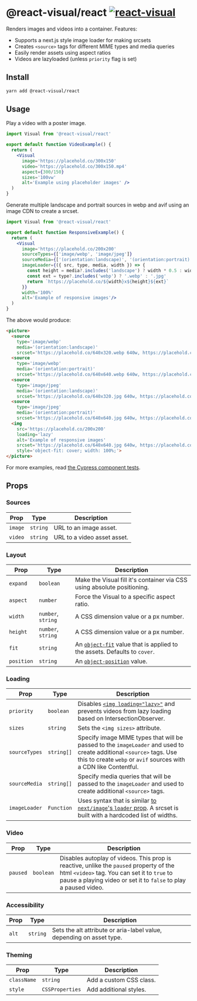 # @react-visual/react [![react-visual](https://img.shields.io/endpoint?url=https://cloud.cypress.io/badge/simple/fn6c7w&style=flat&logo=cypress)](https://cloud.cypress.io/projects/fn6c7w/runs)


Renders images and videos into a container.  Features:

- Supports a next.js style image loader for making srcsets
- Creates `<source>` tags for different MIME types and media queries
- Easily render assets using aspect ratios
- Videos are lazyloaded (unless `priority` flag is set)

## Install

```sh
yarn add @react-visual/react
```

## Usage

Play a video with a poster image.

```jsx
import Visual from '@react-visual/react'

export default function VideoExample() {
  return (
    <Visual
      image='https://placehold.co/300x150'
      video='https://placehold.co/300x150.mp4'
      aspect={300/150}
      sizes='100vw'
      alt='Example using placeholder images' />
  )
}
```

Generate multiple landscape and portrait sources in webp and avif using an image CDN to create a srcset.

```jsx
import Visual from '@react-visual/react'

export default function ResponsiveExample() {
  return (
    <Visual
      image='https://placehold.co/200x200'
      sourceTypes={['image/webp', 'image/jpeg']}
      sourceMedia={['(orientation:landscape)', '(orientation:portrait)']}
      imageLoader={({ src, type, media, width }) => {
        const height = media?.includes('landscape') ? width * 0.5 : width
        const ext = type?.includes('webp') ? '.webp' : '.jpg'
        return `https://placehold.co/${width}x${height}${ext}`
      }}
      width='100%'
      alt='Example of responsive images'/>
  )
}
```

The above would produce:

```html
<picture>
  <source
    type='image/webp'
    media='(orientation:landscape)'
    srcset='https://placehold.co/640x320.webp 640w, https://placehold.co/750x375.webp 750w, https://placehold.co/828x414.webp 828w, https://placehold.co/1080x540.webp 1080w, https://placehold.co/1200x600.webp 1200w, https://placehold.co/1920x960.webp 1920w, https://placehold.co/2048x1024.webp 2048w, https://placehold.co/3840x1920.webp 3840w'>
  <source
    type='image/webp'
    media='(orientation:portrait)'
    srcset='https://placehold.co/640x640.webp 640w, https://placehold.co/750x750.webp 750w, https://placehold.co/828x828.webp 828w, https://placehold.co/1080x1080.webp 1080w, https://placehold.co/1200x1200.webp 1200w, https://placehold.co/1920x1920.webp 1920w, https://placehold.co/2048x2048.webp 2048w, https://placehold.co/3840x3840.webp 3840w'>
  <source
    type='image/jpeg'
    media='(orientation:landscape)'
    srcset='https://placehold.co/640x320.jpg 640w, https://placehold.co/750x375.jpg 750w, https://placehold.co/828x414.jpg 828w, https://placehold.co/1080x540.jpg 1080w, https://placehold.co/1200x600.jpg 1200w, https://placehold.co/1920x960.jpg 1920w, https://placehold.co/2048x1024.jpg 2048w, https://placehold.co/3840x1920.jpg 3840w'>
  <source
    type='image/jpeg'
    media='(orientation:portrait)'
    srcset='https://placehold.co/640x640.jpg 640w, https://placehold.co/750x750.jpg 750w, https://placehold.co/828x828.jpg 828w, https://placehold.co/1080x1080.jpg 1080w, https://placehold.co/1200x1200.jpg 1200w, https://placehold.co/1920x1920.jpg 1920w, https://placehold.co/2048x2048.jpg 2048w, https://placehold.co/3840x3840.jpg 3840w'>
  <img
    src='https://placehold.co/200x200'
    loading='lazy'
    alt='Example of responsive images'
    srcset='https://placehold.co/640x640.jpg 640w, https://placehold.co/750x750.jpg 750w, https://placehold.co/828x828.jpg 828w, https://placehold.co/1080x1080.jpg 1080w, https://placehold.co/1200x1200.jpg 1200w, https://placehold.co/1920x1920.jpg 1920w, https://placehold.co/2048x2048.jpg 2048w, https://placehold.co/3840x3840.jpg 3840w'
    style='object-fit: cover; width: 100%;'>
</picture>
```

For more examples, read [the Cypress component tests](./cypress/component).

## Props

### Sources

| Prop | Type | Description
| -- | -- | --
| `image` | `string` | URL to an image asset.
| `video` | `string` | URL to a video asset asset.

### Layout

| Prop | Type | Description
| -- | -- | --
| `expand` | `boolean` | Make the Visual fill it's container via CSS using absolute positioning.
| `aspect` | `number` | Force the Visual to a specific aspect ratio.
| `width` | `number`, `string` | A CSS dimension value or a px number.
| `height` | `number`, `string` | A CSS dimension value or a px number.
| `fit` | `string` | An [`object-fit`](https://developer.mozilla.org/en-US/docs/Web/CSS/object-fit) value that is applied to the assets.  Defaults to `cover`.
| `position` | `string` | An [`object-position`](https://developer.mozilla.org/en-US/docs/Web/CSS/object-position) value.

### Loading

| Prop | Type | Description
| -- | -- | --
| `priority` | `boolean` | Disables [`<img loading="lazy>"`](https://developer.mozilla.org/en-US/docs/Web/HTML/Element/img#loading) and prevents videos from lazy loading based on IntersectionObserver.
| `sizes` | `string` | Sets the `<img sizes>` attribute.
| `sourceTypes` | `string[]` | Specify image MIME types that will be passed to the `imageLoader` and used to create additional `<source>` tags.  Use this to create `webp` or `avif` sources with a CDN like Contentful.
| `sourceMedia` | `string[]` | Specify media queries that will be passed to the `imageLoader` and used to create additional `<source>` tags.
| `imageLoader` | `Function` | Uses syntax that is similar [to `next/image`'s `loader` prop](https://nextjs.org/docs/app/api-reference/components/image#loader).  A srcset is built with a hardcoded list of widths.

### Video

| Prop | Type | Description
| -- | -- | --
| `paused` | `boolean` | Disables autoplay of videos. This prop is reactive, unlike the `paused` property of the html `<video>` tag.  You can set it to `true` to pause a playing video or set it to `false` to play a paused video.


### Accessibility

| Prop | Type | Description
| -- | -- | --
| `alt` | `string` | Sets the  alt attribute or aria-label value, depending on asset type.

### Theming

| Prop | Type | Description
| -- | -- | --
| `className` | `string` | Add a custom CSS class.
| `style` | `CSSProperties` | Add additional styles.

